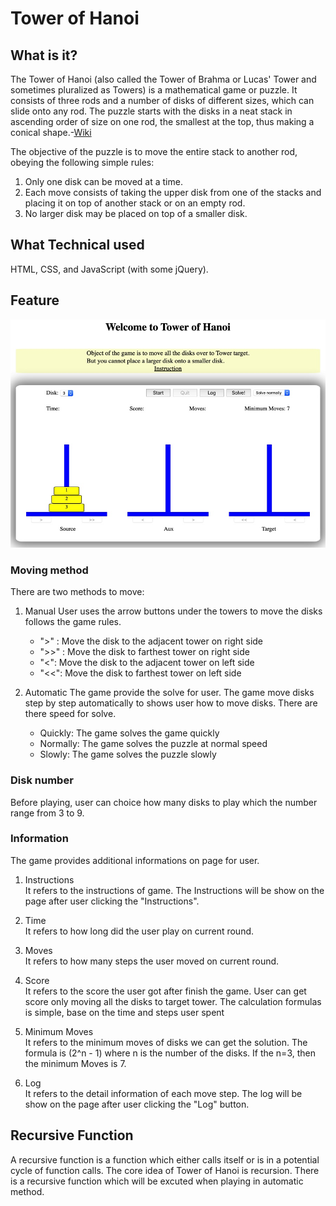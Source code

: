 # Tower of Hanoi

## What is it?

The Tower of Hanoi (also called the Tower of Brahma or Lucas' Tower and sometimes pluralized as Towers) is a mathematical game or puzzle. It consists of three rods and a number of disks of different sizes, which can slide onto any rod. The puzzle starts with the disks in a neat stack in ascending order of size on one rod, the smallest at the top, thus making a conical shape.-[Wiki](https://en.wikipedia.org/wiki/Tower_of_Hanoi)

The objective of the puzzle is to move the entire stack to another rod, obeying the following simple rules:

1. Only one disk can be moved at a time.
2. Each move consists of taking the upper disk from one of the stacks and placing it on top of another stack or on an empty rod.
3. No larger disk may be placed on top of a smaller disk.

## What Technical used

HTML, CSS, and JavaScript (with some jQuery).

## Feature

![hanio](https://github.com/life2free/Hanoi/blob/master/img/hanio.jpg)

### Moving method

There are two methods to move:

1. Manual
   User uses the arrow buttons under the towers to move the disks follows the game rules.

   - ">" : Move the disk to the adjacent tower on right side
   - ">>" : Move the disk to farthest tower on right side
   - "<": Move the disk to the adjacent tower on left side
   - "<<": Move the disk to farthest tower on left side

2. Automatic
   The game provide the solve for user. The game move disks step by step automatically to shows user how to move disks. There are there speed for solve.
   - Quickly: The game solves the game quickly
   - Normally: The game solves the puzzle at normal speed
   - Slowly: The game solves the puzzle slowly

### Disk number

Before playing, user can choice how many disks to play which the number range from 3 to 9.

### Information

The game provides additional informations on page for user.

1. Instructions  
   It refers to the instructions of game. The Instructions will be show on the page after user clicking the "Instructions".

2. Time  
   It refers to how long did the user play on current round.

3. Moves  
   It refers to how many steps the user moved on current round.

4. Score  
   It refers to the score the user got after finish the game. User can get score only moving all the disks to target tower. The calculation formulas is simple, base on the time and steps user spent

5. Minimum Moves  
   It refers to the minimum moves of disks we can get the solution. The formula is (2^n - 1) where n is the number of the disks. If the n=3, then the minimum Moves is 7.

6. Log  
   It refers to the detail information of each move step. The log will be show on the page after user clicking the "Log" button.

## Recursive Function

A recursive function is a function which either calls itself or is in a potential cycle of function calls. The core idea of Tower of Hanoi is recursion.
There is a recursive function which will be excuted when playing in automatic method.
